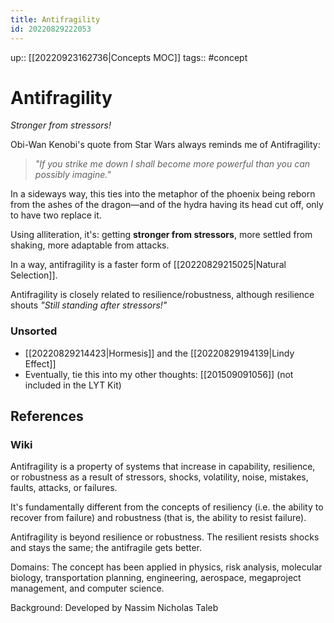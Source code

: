 ```yaml
---
title: Antifragility
id: 20220829222053
---
```

up:: [[20220923162736|Concepts MOC]]
tags:: #concept

# Antifragility
*Stronger from stressors!*

Obi-Wan Kenobi's quote from Star Wars always reminds me of Antifragility:

> *"If you strike me down I shall become more powerful than you can possibly imagine."* 

In a sideways way, this ties into the metaphor of the phoenix being reborn from the ashes of the dragon—and of the hydra having its head cut off, only to have two replace it. 

Using alliteration, it's: getting **stronger from stressors**, more settled from shaking, more adaptable from attacks.

In a way, antifragility is a faster form of [[20220829215025|Natural Selection]].

Antifragility is closely related to resilience/robustness, although resilience shouts *"Still standing after stressors!"*

### Unsorted
- [[20220829214423|Hormesis]] and the [[20220829194139|Lindy Effect]]
- Eventually, tie this into my other thoughts: [[201509091056]] (not included in the LYT Kit)

## References
### Wiki
Antifragility is a property of systems that increase in capability, resilience, or robustness as a result of stressors, shocks, volatility, noise, mistakes, faults, attacks, or failures. 

It's fundamentally different from the concepts of resiliency (i.e. the ability to recover from failure) and robustness (that is, the ability to resist failure). 

Antifragility is beyond resilience or robustness. The resilient resists shocks and stays the same; the antifragile gets better.

Domains: The concept has been applied in physics, risk analysis, molecular biology, transportation planning, engineering, aerospace, megaproject management, and computer science.

Background: Developed by Nassim Nicholas Taleb


